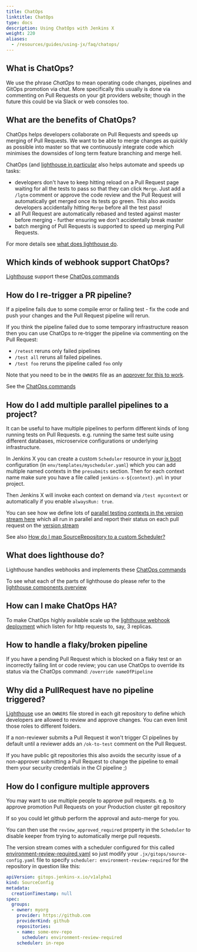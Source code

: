 ```yaml
---
title: ChatOps
linktitle: ChatOps
type: docs
description: Using ChatOps with Jenkins X
weight: 220
aliases:
  - /resources/guides/using-jx/faq/chatops/
---
```


## What is ChatOps?

We use the phrase _ChatOps_ to mean operating code changes, pipelines and GitOps promotion via chat. More specifically this usually is done via commenting on Pull Requests on your git providers website; though in the future this could be via Slack or web consoles too.

## What are the benefits of ChatOps?

ChatOps helps developers collaborate on Pull Requests and speeds up merging of Pull Requests. We want to be able to merge changes as quickly as possible into master so that we continuously integrate code which minimises the downsides of long term feature branching and merge hell.

ChatOps  (and [lighthouse in particular](#what-does-lighthouse-do) also helps automate and speeds up tasks:

* developers don't have to keep hitting reload on a Pull Request page waiting for all the tests to pass so that they can click `Merge`. Just add a `/lgtm` comment or approve the code review and the Pull Request will automatically get merged once its tests go green. This also avoids developers accidentally hitting `Merge` before all the test pass!
* all Pull Request are automatically rebased and tested against master before merging - further ensuring we don't accidentally break master
* batch merging of Pull Requests is supported to speed up merging Pull Requests.

For more details see [what does lighthouse do](#what-does-lighthouse-do).

## Which kinds of webhook support ChatOps?

[Lighthouse](/v3/about/overview/#lighthouse) support these [ChatOps commands](/v3/develop/reference/chatops/)

## How do I re-trigger a PR pipeline?

If a pipeline fails due to some compile error or failing test - fix the code and push your changes and the Pull Request pipeline will rerun.

If you think the pipeline failed due to some temporary infrastructure reason then you can use ChatOps to re-trigger the pipeline via commenting on the Pull Request:

* `/retest` reruns only failed pipelines
* `/test all` reruns all failed pipelines.
* `/test foo` reruns the pipeline called `foo` only

Note that you need to be in the `OWNERS` file as an [approver for this to work](#why-did-a-pullrequest-have-no-pipeline-triggered). 

See the [ChatOps commands](/v3/develop/reference/chatops/)
                    

## How do I add multiple parallel pipelines to a project?

It can be useful to have multiple pipelines to perform different kinds of long running tests on Pull Requests. e.g. running the same test suite using different databases, microservice configurations or underlying infrastructure.

In Jenkins X you can create a custom `Scheduler` resource in your [jx boot](/docs/getting-started/setup/boot/) configuration (in `env/templates/myscheduler.yaml`) which you can add multiple named contexts in the `presubmits` section. Then for each context name make sure you have a file called `jenkins-x-${context}.yml` in your project. 

Then Jenkins X will invoke each context on demand via `/test mycontext` or automatically if you enable `alwaysRun: true`.

You can see how we define lots of [parallel testing contexts in the version stream here](https://github.com/jenkins-x/environment-tekton-weasel-dev/blob/f377a72498282de9ee49b807b4d5ba74321a4fab/env/templates/jx-versions-scheduler.yaml#L18) which all run in parallel and report their status on each pull request on the [version stream](/about/concepts/version-stream/)

See also [How do I map SourceRepository to a custom Scheduler?](/docs/resources/faq/setup/#how-do-i-map-sourcerepository-to-a-custom-scheduler)

## What does lighthouse do?

Lighthouse handles webhooks and implements these [ChatOps commands](/v3/develop/reference/chatops/)

To see what each of the parts of lighthouse do please refer to the [lighthouse components overview](/v3/about/overview/#lighthouse)


## How can I make ChatOps HA?

To make ChatOps highly available scale up the [lighthouse webhook deployment](/v3/about/overview/#lighthouse)  which listen for http requests to, say, 3 replicas.

## How to handle a flaky/broken pipeline

If you have a pending Pull Request which is blocked on a flaky test or an incorrectly failing lint or code review; you can use ChatOps to override its status via the ChatOps command: `/override nameOfPipeline`

## Why did a PullRequest have no pipeline triggered?

[Lighthouse](/v3/about/overview/#lighthouse) use an `OWNERS` file stored in each git repository to define which developers are allowed to review and approve changes. You can even limit those roles to different folders.

If a non-reviewer submits a Pull Request it won't trigger CI pipelines by default until a reviewer adds an `/ok-to-test` comment on the Pull Request.

If you have public git repositories this also avoids the security issue of a non-approver submitting a Pull Request to change the pipeline to email them your security credentials in the CI pipeline ;)

## How do I configure multiple approvers

You may want to use multiple people to approve pull requests. e.g. to approve promotion Pull Requests on your Production cluster git repository

If so you could let github perform the approval and auto-merge for you.

You can then use the `review_approved_required` property in the `Scheduler` to disable keeper from trying to automatically merge pull requests.

The version stream comes with a scheduler configured for this called [environment-review-required.yaml](https://github.com/jenkins-x/jx3-versions/blob/master/schedulers/environment-review-required.yaml) so just modify your `.jx/gitops/source-config.yaml` file to specify `scheduler: environment-review-required` for the repository in question like this:

```yaml 
apiVersion: gitops.jenkins-x.io/v1alpha1
kind: SourceConfig
metadata:
  creationTimestamp: null
spec:
  groups:
  - owner: myorg
    provider: https://github.com
    providerKind: github
    repositories:
    - name: some-env-repo
      scheduler: environment-review-required
    scheduler: in-repo
```